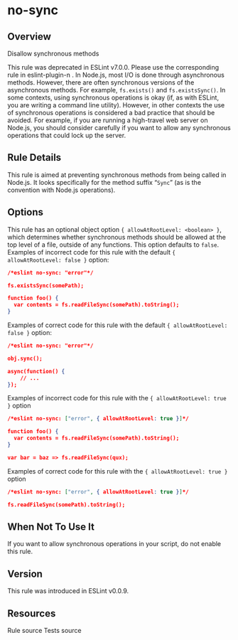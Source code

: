 
# no-sync
## Overview
Disallow synchronous methods



This rule was deprecated in ESLint v7.0.0. Please use the corresponding rule in eslint-plugin-n .
In Node.js, most I/O is done through asynchronous methods. However, there are often synchronous versions of the asynchronous methods. For example, `fs.exists()` and `fs.existsSync()`. In some contexts, using synchronous operations is okay (if, as with ESLint, you are writing a command line utility). However, in other contexts the use of synchronous operations is considered a bad practice that should be avoided. For example, if you are running a high-travel web server on Node.js, you should consider carefully if you want to allow any synchronous operations that could lock up the server.
## Rule Details
This rule is aimed at preventing synchronous methods from being called in Node.js. It looks specifically for the method suffix “`Sync`” (as is the convention with Node.js operations).
## Options
This rule has an optional object option `{ allowAtRootLevel: <boolean> }`, which determines whether synchronous methods should be allowed at the top level of a file, outside of any functions. This option defaults to `false`.
Examples of incorrect code for this rule with the default `{ allowAtRootLevel: false }` option:


```json
/*eslint no-sync: "error"*/

fs.existsSync(somePath);

function foo() {
  var contents = fs.readFileSync(somePath).toString();
}
```
Examples of correct code for this rule with the default `{ allowAtRootLevel: false }` option:


```json
/*eslint no-sync: "error"*/

obj.sync();

async(function() {
    // ...
});
```
Examples of incorrect code for this rule with the `{ allowAtRootLevel: true }` option


```json
/*eslint no-sync: ["error", { allowAtRootLevel: true }]*/

function foo() {
  var contents = fs.readFileSync(somePath).toString();
}

var bar = baz => fs.readFileSync(qux);
```
Examples of correct code for this rule with the `{ allowAtRootLevel: true }` option


```json
/*eslint no-sync: ["error", { allowAtRootLevel: true }]*/

fs.readFileSync(somePath).toString();
```
## When Not To Use It
If you want to allow synchronous operations in your script, do not enable this rule.
## Version
This rule was introduced in ESLint v0.0.9.
## Resources

Rule source 
Tests source 

